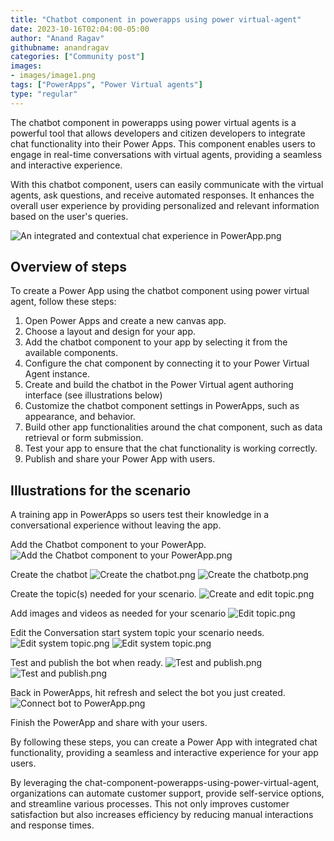 ```yaml
---
title: "Chatbot component in powerapps using power virtual-agent"
date: 2023-10-16T02:04:00-05:00
author: "Anand Ragav"
githubname: anandragav
categories: ["Community post"]
images:
- images/image1.png
tags: ["PowerApps", "Power Virtual agents"]
type: "regular"
---
```



The chatbot component in powerapps using power virtual agents is a powerful tool that allows developers and citizen developers to integrate chat functionality into their Power Apps. This component enables users to engage in real-time conversations with virtual agents, providing a seamless and interactive experience.

With this chatbot component, users can easily communicate with the virtual agents, ask questions, and receive automated responses. It enhances the overall user experience by providing personalized and relevant information based on the user's queries.

![An integrated and contextual chat experience in PowerApp.png](images/image1.png "An integrated and contextual chat experience in PowerApp")
 
## Overview of steps

To create a Power App using the chatbot component using power virtual agent, follow these steps:

1. Open Power Apps and create a new canvas app.
2. Choose a layout and design for your app.
3. Add the chatbot component to your app by selecting it from the available components.
4. Configure the chat component by connecting it to your Power Virtual Agent instance.
5. Create and build the chatbot in the Power Virtual agent authoring interface (see illustrations below)
6. Customize the chatbot component settings in PowerApps, such as appearance, and behavior.
7. Build other app functionalities around the chat component, such as data retrieval or form submission.
8. Test your app to ensure that the chat functionality is working correctly.
9. Publish and share your Power App with users.


## Illustrations for the scenario

A training app in PowerApps so users test their knowledge in a conversational experience without leaving the app.

Add the Chatbot component to your PowerApp.
![Add the Chatbot component to your PowerApp.png](images/image2.png "Add the Chatbot component to your PowerApp")

Create the chatbot
![Create the chatbot.png](images/image3.png "Create the chatbot")
![Create the chatbotp.png](images/image4.png "Create the chatbot")

Create the topic(s) needed for your scenario.
![Create and edit topic.png](images/image5.png "Create and edit topic")


Add images and videos as needed for your scenario
![Edit topic.png](images/image6.png "Edit topic")


Edit the Conversation start system topic your scenario needs.
![Edit system topic.png](images/image7.png "Edit system topic")
![Edit system topic.png](images/image8.png "Edit system topic")


Test and publish the bot when ready.
![Test and publish.png](images/image9.png "Test and publish")
![Test and publish.png](images/image10.png "Test and publish")


Back in PowerApps, hit refresh and select the bot you just created.
![Connect bot to PowerApp.png](images/image11.png "Connect bot to PowerApp")


Finish the PowerApp and share with your users.

By following these steps, you can create a Power App with integrated chat functionality, providing a seamless and interactive experience for your app users.

By leveraging the chat-component-powerapps-using-power-virtual-agent, organizations can automate customer support, provide self-service options, and streamline various processes. This not only improves customer satisfaction but also increases efficiency by reducing manual interactions and response times.



